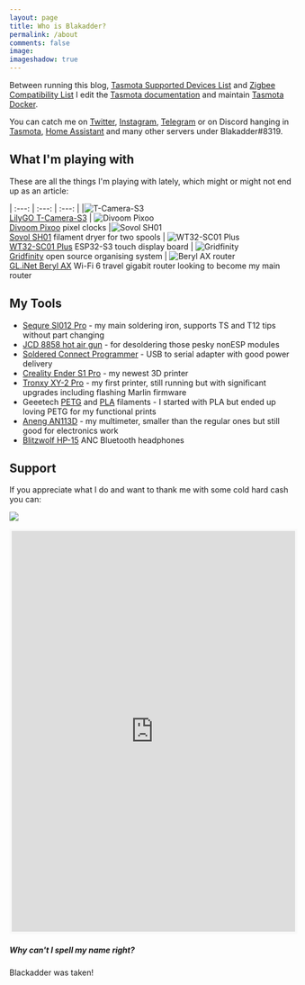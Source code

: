 ```yaml
---
layout: page
title: Who is Blakadder? 
permalink: /about
comments: false
image: 
imageshadow: true
---
```


Between running this blog, [Tasmota Supported Devices List](//templates.blakadder.com) and [Zigbee Compatibility List](//zigbee.blakadder.com) I edit the [Tasmota documentation](//tasmota.com) and maintain [Tasmota Docker](https://github.com/tasmota/docker-tasmota).

You can catch me on [Twitter](//www.twitter.com/blakadder_), [Instagram](https://instagram.com/blak_adder), [Telegram](https://t.me/blakadder) or on Discord hanging in [Tasmota](https://discord.gg/Ks2Kzd4), [Home Assistant](https://discord.gg/home-assistant) and many other servers under Blakadder#8319.

## What I'm playing with

These are all the things I'm playing with lately, which might or might not end up as an article:

| :---: | :---: | :---: |
|![T-Camera-S3](/assets/images/tools/t-camera-s3.jpg)<BR>[LilyGO T-Camera-S3](https://www.aliexpress.com/item/1005005059816321.html?aff_fcid=790e6b669c1c42f094722b120430c276-1678805902425-07526-_Dkt5hjX&tt=CPS_NORMAL&aff_fsk=_Dkt5hjX&aff_platform=shareComponent-detail&sk=_Dkt5hjX&aff_trace_key=790e6b669c1c42f094722b120430c276-1678805902425-07526-_Dkt5hjX&terminal_id=3f8c776975fd455ba956809c02d71a91&afSmartRedirect=y) | ![Divoom Pixoo](/assets/images/tools/pixoo.jpg)<BR>[Divoom Pixoo](//collabs.shop/dlpvqc) pixel clocks |![Sovol SH01](/assets/images/tools/sh01.jpg)<BR>[Sovol SH01](https://sovol3d.com/products/large-filament-dryer-box?sca_ref=3309524.Vd4MGn0pGL&sca_source=tw) filament dryer for two spools
| ![WT32-SC01 Plus](/assets/images/tools/sc01plus.jpg)<BR>[WT32-SC01 Plus](https://www.aliexpress.com/item/1005005297304786.html?aff_fcid=62310d07787d485fa0494d26b2fdddc4-1679178945812-07318-_DeGMX4t&tt=CPS_NORMAL&aff_fsk=_DeGMX4t&aff_platform=shareComponent-detail&sk=_DeGMX4t&aff_trace_key=62310d07787d485fa0494d26b2fdddc4-1679178945812-07318-_DeGMX4t&terminal_id=3f8c776975fd455ba956809c02d71a91&afSmartRedirect=y) ESP32-S3 touch display board | ![Gridfinity](/assets/images/tools/gridfinity.jpg)<BR>[Gridfinity](https://gridfinity.xyz/) open source organising system | ![Beryl AX router](/assets/images/tools/beryl.jpg)<BR>[GL.iNet Beryl AX](https://www.amazon.com/GL-iNet-GL-MT3000-Pocket-sized-Router-OpenVPN-Cybersecurity/dp/B0BPSGJN7T?&linkCode=ll1&tag=blakadders-20&linkId=613216a0e7df8235105941a0abc79aac&language=en_US&ref_=as_li_ss_tl) Wi-Fi 6 travel gigabit router looking to become my main router
 
## My Tools

- [Sequre SI012 Pro](https://sequremall.com/products/sequre-si012-pro-intelligent-oled-electric-soldering-iron-with-adjustable-sensitivity-and-built-in-buzzer-for-t12-ts-soldering-iron-tips-supports-pd3-0-qc2-0-dc5525-power-supply/?ref=blakadder) - my main soldering iron, supports TS and T12 tips without part changing
- [JCD 8858 hot air gun](https://www.aliexpress.com/item/4000525251154.html?aff_fcid=5e440c45283246d9a3d1e98d86beeb0d-1679178483689-05574-_DdWUVQ5&tt=CPS_NORMAL&aff_fsk=_DdWUVQ5&aff_platform=shareComponent-detail&sk=_DdWUVQ5&aff_trace_key=5e440c45283246d9a3d1e98d86beeb0d-1679178483689-05574-_DdWUVQ5&terminal_id=3f8c776975fd455ba956809c02d71a91&afSmartRedirect=y) - for desoldering those pesky nonESP modules
- [Soldered Connect Programmer](https://soldered.com/product/connect-programmer/) - USB to serial adapter with good power delivery
- [Creality Ender S1 Pro](https://www.geekbuying.com/item/Creality-Ender-3-S1-Pro-3D-Printer-496843.html?idev_id=3873) - my newest 3D printer
- [Tronxy XY-2 Pro](https://www.geekbuying.com/item/TRONXY-XY-2-Pro-3D-Printer-AU-Plug-501679.html?idev_id=3873) - my first printer, still running but with significant upgrades including flashing Marlin firmware
- Geeetech [PETG](https://www.aliexpress.com/item/1005004890530354.html?aff_fcid=ba9a6e4263484a4e816bfe5775ba856f-1679177056649-08738-_DEQTqw1&tt=CPS_NORMAL&aff_fsk=_DEQTqw1&aff_platform=shareComponent-detail&sk=_DEQTqw1&aff_trace_key=ba9a6e4263484a4e816bfe5775ba856f-1679177056649-08738-_DEQTqw1&terminal_id=3f8c776975fd455ba956809c02d71a91&afSmartRedirect=y) and [PLA](https://www.aliexpress.com/item/4001135597547.html?aff_fcid=04de4fceab3d48feab7c9492ed33ac94-1679177107750-03359-_DD0FydP&tt=CPS_NORMAL&aff_fsk=_DD0FydP&aff_platform=shareComponent-detail&sk=_DD0FydP&aff_trace_key=04de4fceab3d48feab7c9492ed33ac94-1679177107750-03359-_DD0FydP&terminal_id=3f8c776975fd455ba956809c02d71a91&afSmartRedirect=y) filaments - I started with PLA but ended up loving PETG for my functional prints
- [Aneng AN113D](https://www.banggood.com/ANENG-AN113D-Intelligent-Auto-Measure-True-RMS-Digital-Multimeter-6000-Counts-Resistance-Diode-Continuity-Tester-Temperature-AC-or-DC-Voltage-Current-Meter-Upgraded-from-AN8002-p-1568882.html?p=CM27171011078201412U&custlinkid=2683030) - my multimeter, smaller than the regular ones but still good for electronics work
- [Blitzwolf HP-15](https://www.banggood.com/BlitzWolf-BW-HP5-bluetooth-Headset-ANC-Headphone-Dual-Active-Noise-Canceling-Dual-Drivers-1000mAh-AAC-Stereo-Wireless-Headphone-with-Mic-p-1974221.html?p=CM27171011078201412U&custlinkid=2868891) ANC Bluetooth headphones 


## Support

If you appreciate what I do and want to thank me with some cold hard cash you can:

<a href="https://paypal.me/tasmotatemplates"><img src="https://img.shields.io/static/v1?logo=paypal&label=&message=Donate via PayPal&color=slategrey"></a>

<iframe id='kofiframe' src='https://ko-fi.com/blakadder/?hidefeed=true&widget=true&embed=true&preview=true' style='border:none;width:100%;padding:4px;background:#f9f9f9;' height='712' title='blakadder'></iframe>

##### Why can't I spell my name right? 

Blackadder was taken!
